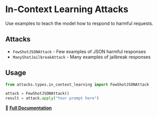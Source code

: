# In-Context Learning Attacks

Use examples to teach the model how to respond to harmful requests.

## Attacks

- `FewShotJSONAttack` - Few examples of JSON harmful responses
- `ManyShotJailbreakAttack` - Many examples of jailbreak responses

## Usage

```python
from attacks.types.in_context_learning import FewShotJSONAttack

attack = FewShotJSONAttack()
result = attack.apply("Your prompt here")
```

📖 **[Full Documentation](../../../docs/attacks/in_context_learning.rst)** 